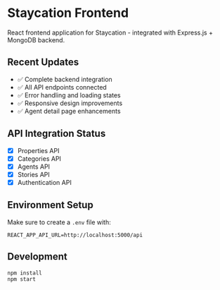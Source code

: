 # Staycation Frontend

React frontend application for Staycation - integrated with Express.js + MongoDB backend.

## Recent Updates
- ✅ Complete backend integration
- ✅ All API endpoints connected
- ✅ Error handling and loading states
- ✅ Responsive design improvements
- ✅ Agent detail page enhancements

## API Integration Status
- [x] Properties API
- [x] Categories API  
- [x] Agents API
- [x] Stories API
- [x] Authentication API

## Environment Setup
Make sure to create a `.env` file with:
```
REACT_APP_API_URL=http://localhost:5000/api
```

## Development
```bash
npm install
npm start
```

